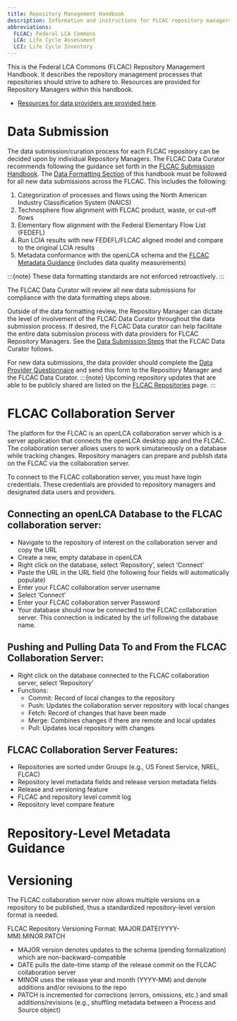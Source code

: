 ```yaml
---
title: Repository Management Handbook
description: Information and instructions for FLCAC repository managers 
abbreviations:
  FLCAC: Federal LCA Commons
  LCA: Life Cycle Assessment
  LCI: Life Cycle Inventory
---
```


This is the Federal LCA Commons (FLCAC) Repository Management Handbook. It describes the repository management processes that repositories should strive to adhere to. Resources are provided for Repository Managers within this handbook.

<!-- - [Resources for data users are provided here](https://flcac-admin.github.io/FLCAC-docs/datauserhandbook). -->
- [Resources for data providers are provided here](https://flcac-admin.github.io/FLCAC-docs/datasubmissionhandbook).

# Data Submission
The data submission/curation process for each FLCAC repository can be decided upon by individual Repository Managers. The FLCAC Data Curator recommends following the guidance set forth in the [FLCAC Submission Handbook](datasubmissionhandbook). The [Data Formatting Section](datasubmissionhandbook#data-formatting) of this handbook must be followed for all new data submissions across the FLCAC. This includes the following:

1.	Categorization of processes and flows using the North American Industry Classification System (NAICS)
2.	Technosphere flow alignment with FLCAC product, waste, or cut-off flows
3.  Elementary flow alignment with the Federal Elementary Flow List (FEDEFL)
4.	Run LCIA results with new FEDEFL/FLCAC aligned model and compare to the original LCIA results
5.  Metadata conformance with the openLCA schema and the [FLCAC Metadata Guidance](metadataguidance) (includes data quality measurements)

:::{note}
These data formatting standards are not enforced retroactively.
:::

The FLCAC Data Curator will review all new data submissions for compliance with the data formatting steps above. 

Outside of the data formatting review, the Repository Manager can dictate the level of involvement of the FLCAC Data Curator throughout the data submission process. If desired, the FLCAC Data curator can help facilitate the entire data submission process with data providers for FLCAC Repository Managers. See the [Data Submission Steps](datasubmissiontoolkit#data-submission-steps) that the FLCAC Data Curator follows.

For new data submissions, the data provider should complete the [Data Provider Questionnaire](datasubmissiontoolkit#data-provider-questionnaire) and send this form to the Repository Manager and the FLCAC Data Curator. 
:::{note}
Upcoming repository updates that are able to be publicly shared are listed on the [FLCAC Repositories](FLCAC_Repositories.md) page.
:::

# FLCAC Collaboration Server
The platform for the FLCAC is an openLCA collaboration server which is a server application that connects the openLCA desktop app and the FLCAC. The collaboration server allows users to work simutaneously on a database while tracking changes. Repository managers can prepare and publish data on the FLCAC via the collaboration server.

To connect to the FLCAC collaboration server, you must have login credentials. These credentials are provided to repository managers and designated data users and providers.

## Connecting an openLCA Database to the FLCAC collaboration server:
- Navigate to the repository of interest on the collaboration server and copy the URL
- Create a new, empty database in openLCA
- Right click on the database, select ‘Repository’, select ‘Connect’
- Paste the URL in the URL field (the following four fields will automatically populate)
- Enter your FLCAC collaboration server username
- Select ‘Connect’
- Enter your FLCAC collaboration server Password
- Your database should now be connected to the FLCAC collaboration server. This connection is indicated by the url following the database name.

## Pushing and Pulling Data To and From the FLCAC Collaboration Server:
- Right click on the database connected to the FLCAC collaboration server, select ‘Repository’
- Functions:
    - Commit: Record of local changes to the repository
    - Push: Updates the collaboration server repository with local changes
    - Fetch: Record of changes that have been made
    - Merge: Combines changes if there are remote and local updates
    - Pull: Updates local repository with changes
    
## FLCAC Collaboration Server Features:
- Repositories are sorted under Groups (e.g., US Forest Service, NREL, FLCAC)
- Repository level metadata fields and release version metadata fields
- Release and versioning feature
- FLCAC and repository level commit log
- Repository level compare feature

# Repository-Level Metadata Guidance

# Versioning
The FLCAC collaboration server now allows multiple versions on a repository to be published, thus a standardized repository-level version format is needed.

FLCAC Repository Versioning Format: MAJOR.DATE(YYYY-MM).MINOR.PATCH

- MAJOR version denotes updates to the schema (pending formalization) which are non-backward-compatible
- DATE pulls the date-time stamp of the release commit on the FLCAC collaboration server
- MINOR uses the release year and month (YYYY-MM) and denote additions and/or revisions to the repo
- PATCH is incremented for corrections (errors, omissions, etc.) and small additions/revisions (e.g., shuffling metadata between a Process and Source object)
